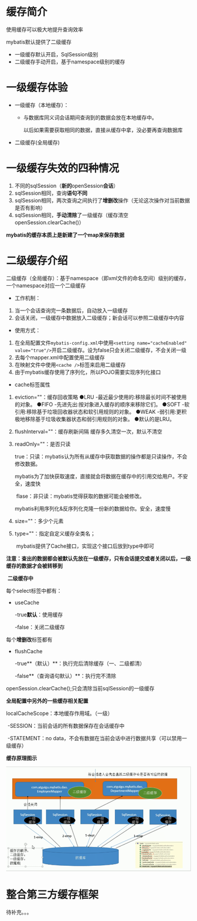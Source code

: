 # 缓存简介

使用缓存可以极大地提升查询效率

mybatis默认提供了二级缓存

* 一级缓存默认开启，SqlSession级别
* 二级缓存手动开启，基于namespace级别的缓存

# 一级缓存体验



* 一级缓存（本地缓存）：

  * 与数据库同义词会话期间查询到的数据会放在本地缓存中。

    以后如果需要获取相同的数据，直接从缓存中拿，没必要再查询数据库

* 二级缓存(全局缓存)

# 一级缓存失效的四种情况

1. 不同的sqlSession（**新的**openSession**会话**）
2. sqlSession相同，查询**语句不同**
3. sqlSession相同，两次查询之间执行了**增删改**操作（无论这次操作对当前数据是否有影响）
4. sqlSession相同，**手动清除**了一级缓存（缓存清空openSession.clearCache()）

**mybatis的缓存本质上是新建了一个map来保存数据**

# 二级缓存介绍

二级缓存（全局缓存）：基于namespace（即xml文件的命名空间）级别的缓存，一个namespace对应一个二级缓存

* 工作机制：

1. 当一个会话查询完一条数据后，自动放入一级缓存
2. 会话关闭，一级缓存中数据放入二级缓存；新会话可以参照二级缓存中内容

* 使用方式：

1. 在全局配置文件`mybatis-config.xml`中使用`<setting name="cacheEnabled" value="true"/>`开启二级缓存。设为false只会关闭二级缓存，不会关闭一级
2. 去每个mapper.xml中配置使用二级缓存
3. 在映射文件中使用`<cache />`标签来启用二级缓存
4. 由于mybatis缓存使用了序列化，所以POJO需要实现序列化接口

* cache标签属性

1. eviction=""：缓存回收策略
                      ●LRU -最近最少使用的:移除最长时间不被使用的对象。
                      ●FIFO -先进先出:按对象进入缓存的顺序来移除它们。
                      ●SOFT -软引用:移除基于垃圾回收器状态和软引用规则的对象。
                      ●WEAK -弱引用:更积极地移除基于垃圾收集器状态和弱引用规则的对象。
                      ●默认的是LRU。

2. flushInterval=""：缓存刷新间隔
                           缓存多久清空一次，默认不清空

3. readOnly=""：是否只读

   ​						true：只读：mybatis认为所有从缓存中获取数据的操作都是只读操作，不会修改数据。

   ​											mybatis为了加快获取速度，直接就会将数据在缓存中的引用交给用户。不安全，速度快

   ​						flase：非只读：mybatis觉得获取的数据可能会被修改。

   ​											mybatis利用序列化&反序列化克隆一份新的数据给你。安全，速度慢

4. size=""：多少个元素

5. type=""：指定自定义缓存全类名；

   ​				mybatis提供了Cache接口，实现这个接口后放到type中即可

**注意：查出的数据都会被默认先放在一级缓存，只有会话提交或者关闭以后，一级缓存的数据才会被转移到**

​		**二级缓存中**

每个select标签中都有：

* useCache

  -true**默认**：使用缓存

  -false：关闭二级缓存

每个**增删改**标签都有

* flushCache

  -true**（默认）**：执行完后清除缓存（一、二级都清）

  -false**（查询语句默认）**：执行完不清除

openSession.clearCache();只会清除当前sqlSession的一级缓存

**全局配置中另外的一些缓存相关配置**

localCacheScope：本地缓存作用域。（一级）

​	-SESSION：当前会话的所有数据保存在会话缓存中

​	-STATEMENT：no data，不会有数据在当前会话中进行数据共享（可以禁用一级缓存）

**缓存原理图示**

![image-20210309192716771](README.assets/image-20210309192716771.png)

# 整合第三方缓存框架

待补充。。。